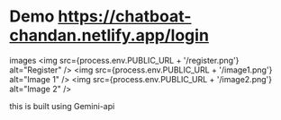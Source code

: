 # Demo https://chatboat-chandan.netlify.app/login
images 
<img src={process.env.PUBLIC_URL + '/register.png'} alt="Register" />
<img src={process.env.PUBLIC_URL + '/image1.png'} alt="Image 1" />
<img src={process.env.PUBLIC_URL + '/image2.png'} alt="Image 2" />


this is built using Gemini-api 
